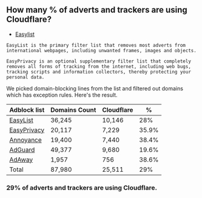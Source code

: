 ## How many % of adverts and trackers are using Cloudflare?


- [Easylist](https://web.archive.org/web/20210516110248/https://easylist.to/)
```
EasyList is the primary filter list that removes most adverts from international webpages, including unwanted frames, images and objects.

EasyPrivacy is an optional supplementary filter list that completely removes all forms of tracking from the internet, including web bugs, tracking scripts and information collectors, thereby protecting your personal data.
```


We picked domain-blocking lines from the list and filtered out domains which has exception rules.
Here's the result.


| Adblock list | Domains Count | Cloudflare | % |
| --- | --- | --- | --- |
| [EasyList](https://easylist.to/easylist/easylist.txt) | 36,245 | 10,146 | 28% |
| [EasyPrivacy](https://easylist.to/easylist/easyprivacy.txt) | 20,117 | 7,229 | 35.9% |
| [Annoyance](https://secure.fanboy.co.nz/fanboy-annoyance.txt) | 19,400 | 7,440 | 38.4% |
| [AdGuard](https://adguardteam.github.io/AdGuardSDNSFilter/Filters/filter.txt) | 49,377 | 9,680 | 19.6% |
| [AdAway](https://raw.githubusercontent.com/AdAway/adaway.github.io/master/hosts.txt) | 1,957 | 756 | 38.6% |
| Total | 87,980 | 25,511 | 29% |


### 29% of adverts and trackers are using Cloudflare.